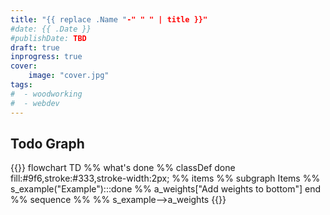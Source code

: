 ```yaml
---
title: "{{ replace .Name "-" " " | title }}"
#date: {{ .Date }}
#publishDate: TBD
draft: true
inprogress: true
cover:
    image: "cover.jpg"
tags:
#  - woodworking
#  - webdev
---
```


## Todo Graph

{{<mermaid>}}
flowchart TD
  %% what's done %%
  classDef done fill:#9f6,stroke:#333,stroke-width:2px;
  %% items %%
  subgraph Items
    %% s_example("Example"):::done
    %% a_weights["Add weights to bottom"]
  end
  %% sequence %%
    %% s_example-->a_weights
{{</mermaid>}}
